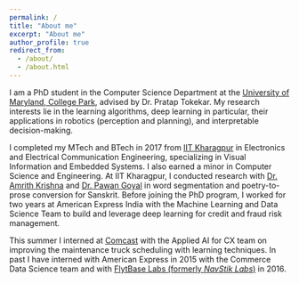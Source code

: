 ```yaml
---
permalink: /
title: "About me"
excerpt: "About me"
author_profile: true
redirect_from: 
  - /about/
  - /about.html
---
```


I am a PhD student in the Computer Science Department at the [University of Maryland, College Park](https://www.cs.umd.edu/), advised by Dr. Pratap Tokekar. My research interests lie in the learning algorithms, deep learning in particular, their applications in robotics (perception and planning), and interpretable decision-making. 

I completed my MTech and BTech in 2017 from [IIT Kharagpur](http://www.iitkgp.ac.in/) in Electronics and Electrical Communication Engineering, specializing in Visual Information and Embedded Systems. I also earned a minor in Computer Science and Engineering. At IIT Kharagpur, I conducted research with [Dr. Amrith Krishna](https://krishnamrith12.github.io/) and [Dr. Pawan Goyal](http://cse.iitkgp.ac.in/~pawang/) in word segmentation and poetry-to-prose conversion for Sanskrit. 
Before joining the PhD program, I worked for two years at American Express India with the Machine Learning and Data Science Team to build and leverage deep learning for credit and fraud risk management. 

This summer I interned at [Comcast](https://corporate.comcast.com/) with the Applied AI for CX team on improving the maintenance truck scheduling with learning techniques. In past I have interned with American Express in 2015 with the Commerce Data Science team and with [FlytBase Labs (formerly *NavStik Labs*)](https://flytbase.com/) in 2016. 

